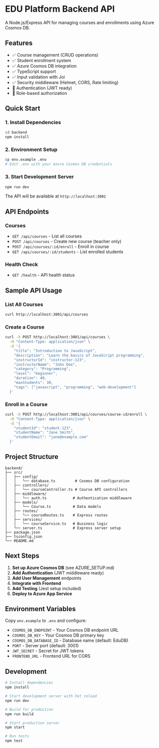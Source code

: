 # EDU Platform Backend API

A Node.js/Express API for managing courses and enrollments using Azure Cosmos DB.

## Features

- ✅ Course management (CRUD operations)
- ✅ Student enrollment system
- ✅ Azure Cosmos DB integration
- ✅ TypeScript support
- ✅ Input validation with Joi
- ✅ Security middleware (Helmet, CORS, Rate limiting)
- 🔄 Authentication (JWT ready)
- 🔄 Role-based authorization

## Quick Start

### 1. Install Dependencies

```bash
cd backend
npm install
```

### 2. Environment Setup

```bash
cp env.example .env
# Edit .env with your Azure Cosmos DB credentials
```

### 3. Start Development Server

```bash
npm run dev
```

The API will be available at `http://localhost:3001`

## API Endpoints

### Courses

- `GET /api/courses` - List all courses
- `POST /api/courses` - Create new course (teacher only)
- `POST /api/courses/:id/enroll` - Enroll in course
- `GET /api/courses/:id/students` - List enrolled students

### Health Check

- `GET /health` - API health status

## Sample API Usage

### List All Courses

```bash
curl http://localhost:3001/api/courses
```

### Create a Course

```bash
curl -X POST http://localhost:3001/api/courses \
  -H "Content-Type: application/json" \
  -d '{
    "title": "Introduction to JavaScript",
    "description": "Learn the basics of JavaScript programming",
    "instructorId": "instructor-123",
    "instructorName": "John Doe",
    "category": "Programming",
    "level": "beginner",
    "duration": 40,
    "maxStudents": 30,
    "tags": ["javascript", "programming", "web-development"]
  }'
```

### Enroll in a Course

```bash
curl -X POST http://localhost:3001/api/courses/course-id/enroll \
  -H "Content-Type: application/json" \
  -d '{
    "studentId": "student-123",
    "studentName": "Jane Smith",
    "studentEmail": "jane@example.com"
  }'
```

## Project Structure

```
backend/
├── src/
│   ├── config/
│   │   └── database.ts         # Cosmos DB configuration
│   ├── controllers/
│   │   └── courseController.ts # Course API controllers
│   ├── middleware/
│   │   └── auth.ts            # Authentication middleware
│   ├── models/
│   │   └── Course.ts          # Data models
│   ├── routes/
│   │   └── courseRoutes.ts    # Express routes
│   ├── services/
│   │   └── courseService.ts   # Business logic
│   └── server.ts              # Express server setup
├── package.json
├── tsconfig.json
└── README.md
```

## Next Steps

1. **Set up Azure Cosmos DB** (see AZURE_SETUP.md)
2. **Add Authentication** (JWT middleware ready)
3. **Add User Management** endpoints
4. **Integrate with Frontend**
5. **Add Testing** (Jest setup included)
6. **Deploy to Azure App Service**

## Environment Variables

Copy `env.example` to `.env` and configure:

- `COSMOS_DB_ENDPOINT` - Your Cosmos DB endpoint URL
- `COSMOS_DB_KEY` - Your Cosmos DB primary key
- `COSMOS_DB_DATABASE_ID` - Database name (default: EduDB)
- `PORT` - Server port (default: 3001)
- `JWT_SECRET` - Secret for JWT tokens
- `FRONTEND_URL` - Frontend URL for CORS

## Development

```bash
# Install dependencies
npm install

# Start development server with hot reload
npm run dev

# Build for production
npm run build

# Start production server
npm start

# Run tests
npm test
```
